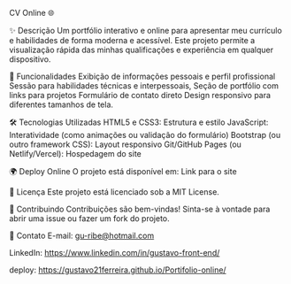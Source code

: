 CV Online 🌐

✨ Descrição
Um portfólio interativo e online para apresentar meu currículo e habilidades de forma moderna e acessível. Este projeto permite a visualização rápida das minhas qualificações e experiência em qualquer dispositivo.

🚀 Funcionalidades
Exibição de informações pessoais e perfil profissional
Sessão para habilidades técnicas e interpessoais,
Seção de portfólio com links para projetos
Formulário de contato direto
Design responsivo para diferentes tamanhos de tela.

🛠️ Tecnologias Utilizadas
HTML5 e CSS3: Estrutura e estilo
JavaScript: Interatividade (como animações ou validação do formulário)
Bootstrap (ou outro framework CSS): Layout responsivo
Git/GitHub Pages (ou Netlify/Vercel): Hospedagem do site

🌍 Deploy Online
O projeto está disponível em: Link para o site

📄 Licença
Este projeto está licenciado sob a MIT License.

🤝 Contribuindo
Contribuições são bem-vindas! Sinta-se à vontade para abrir uma issue ou fazer um fork do projeto.

📧 Contato
E-mail: gu-ribe@hotmail.com

LinkedIn: https://www.linkedin.com/in/gustavo-front-end/

deploy: https://gustavo21ferreira.github.io/Portifolio-online/
